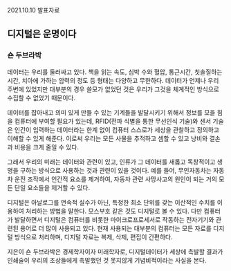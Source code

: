 2021.10.10 발표자료  
## 디지털은 운명이다  
### 숀 두브라박  
  
  
데이터는 우리를 둘러싸고 있다. 책을 읽는 속도, 심박 수와 혈압, 통근시간, 칫솔질하는 시간, 치아에 가하는 압력의 정도 등 형태는 다양하고 무한하다. 데이터가 언제나 우리 주변에 있었지만 대부분의 경우 쓸모가 없었던 것은 우리가 그것을 체계적인 방식으로 수집할 수 없었기 때문이다.  
  
  
데이터를 잡아내고 의미 있게 만들 수 있는 기계들을 발달시키기 위해서 정보를 모을 힘을 컴퓨터에 부여할 필요가 있는데, RFID(전파 식별을 통한 무선인식 기술)와 센서 기술은 인간이 입력하는 데이터라는 한계 없이 컴퓨터 스스로가 세상을 관찰하고 정의하고 이해할 수 있게 해준다. 이로써 우리는 모든 사물을 추적하고 셈할 수 있고 낭비와 결손과 비용을 크게 줄일 수 있다.  
  
  
그래서 우리의 미래는 데이터와 관련이 있고, 인류가 그 데이터를 새롭고 독창적이고 생명을 구하는 방식으로 사용하는 것과 관련이 있을 것이다. 예를 들어, 무인자동차는 자동차 운전 조작에서 인간적 요소를 제거하여, 자동차 관련 사망사고의 원인이 되는 거의 모든 단일 요소들을 제거할 수 있다.  
  
  
디지털은 아날로그를 연속적 실수가 아닌, 특정한 최소 단위를 갖는 이산적인 수치를 이용하여 처리하는 방법을 말한다. 모스부호 같은 것도 디지털로 볼 수 있다. 다만 컴퓨터가 발달하면서 디지털은 컴퓨터를 비롯한 마이크로프로세서로 작동하는 전자기기와 관련된 용어로 더 많이 사용되고 있다. 현재 사용되는 대부분의 컴퓨터는 모든 자료를 디지털 방식으로 처리하며, 디지털 자료는 복제, 삭제, 편집이 간편하다.  
  
  
지은이 숀 두브라박은 경제학자이자 미래학자로, 디지털데이터가 세상에 촉발할 결과가 인쇄술이 우리의 조상들에게 촉발했던 것 못지않게 기념비적이라는 사실을 본다.  
